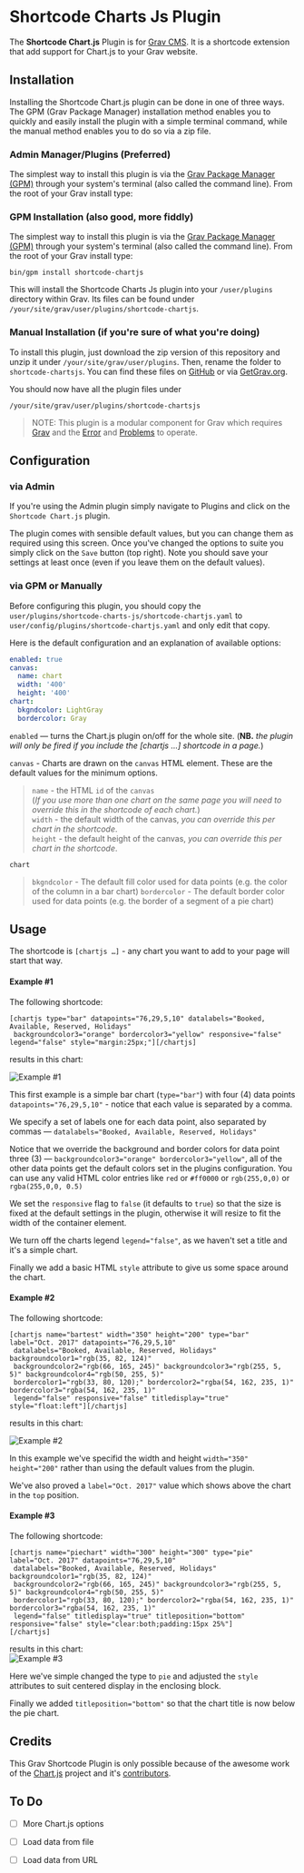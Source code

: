 # Shortcode Charts Js Plugin

The **Shortcode Chart.js** Plugin is for [Grav CMS](http://github.com/getgrav/grav). It is a shortcode extension that add support for Chart.js to your Grav website.

## Installation

Installing the Shortcode Chart.js plugin can be done in one of three ways. The GPM (Grav Package Manager) installation method enables you to quickly and easily install the plugin with a simple terminal command, while the manual method enables you to do so via a zip file.

### Admin Manager/Plugins (Preferred)

The simplest way to install this plugin is via the [Grav Package Manager (GPM)](http://learn.getgrav.org/advanced/grav-gpm) through your system's terminal (also called the command line).  From the root of your Grav install type:

### GPM Installation (also good, more fiddly)

The simplest way to install this plugin is via the [Grav Package Manager (GPM)](http://learn.getgrav.org/advanced/grav-gpm) through your system's terminal (also called the command line).  From the root of your Grav install type:

    bin/gpm install shortcode-chartjs

This will install the Shortcode Charts Js plugin into your `/user/plugins` directory within Grav. Its files can be found under `/your/site/grav/user/plugins/shortcode-chartjs`.

### Manual Installation (if you're sure of what you're doing)

To install this plugin, just download the zip version of this repository and unzip it under `/your/site/grav/user/plugins`. Then, rename the folder to `shortcode-chartsjs`. You can find these files on [GitHub](https://github.com/craig-phillips/grav-plugin-shortcode-chartjs) or via [GetGrav.org](http://getgrav.org/downloads/plugins#extras).

You should now have all the plugin files under

    /your/site/grav/user/plugins/shortcode-chartsjs
	
> NOTE: This plugin is a modular component for Grav which requires [Grav](http://github.com/getgrav/grav) and the [Error](https://github.com/getgrav/grav-plugin-error) and [Problems](https://github.com/getgrav/grav-plugin-problems) to operate.

## Configuration
### via Admin
If you're using the Admin plugin simply navigate to Plugins and click on the ` Shortcode Chart.js` plugin.

The plugin comes with sensible default values, but you can change them as required using this screen. Once you've changed the options to suite you simply click on the `Save` button (top right).  Note you should save your settings at least once (even if you leave them on the default values).

### via GPM or Manually 

Before configuring this plugin, you should copy the `user/plugins/shortcode-charts-js/shortcode-chartjs.yaml` to `user/config/plugins/shortcode-chartjs.yaml` and only edit that copy.

Here is the default configuration and an explanation of available options:

```yaml
enabled: true
canvas:
  name: chart
  width: '400'
  height: '400'
chart:
  bkgndcolor: LightGray
  bordercolor: Gray
```

`enabled` — turns the Chart.js plugin on/off for the whole site. (**NB.** _the plugin will only be fired if you include the \[chartjs ...] shortcode in a page._)

`canvas` - Charts are drawn on the `canvas` HTML element. These are the default values for the minimum options.

> `name` - the HTML `id` of the `canvas`<br>(_If you use more than one chart on the same page you will need to override this in the shortcode of each chart._)  
> `width`  - the default width of the canvas, _you can override this per chart in the shortcode_.  
> `height` - the default height of the canvas, _you can override this per chart in the shortcode_.  

`chart`

> `bkgndcolor`  - The default fill color used for data points (e.g. the color of the column in a bar chart)
> `bordercolor` - The default border color used for data points (e.g. the border of a segment of a pie chart) 

## Usage

The shortcode is `[chartjs …]` - any chart you want to add to your page will start that way.

#### Example #1

The following shortcode:

```
[chartjs type="bar" datapoints="76,29,5,10" datalabels="Booked, Available, Reserved, Holidays"
 backgroundcolor3="orange" bordercolor3="yellow" responsive="false" legend="false" style="margin:25px;"][/chartjs]
```
results in this chart:

![Example #1](images/example01.png)

This first example is a simple bar chart (`type="bar"`) with four (4) data points `datapoints="76,29,5,10"` - notice that each value is separated by a comma.

We specify a set of labels one for each data point, also separated by commas — `datalabels="Booked, Available, Reserved, Holidays"`

Notice that we override the background and border colors for data point three (3) — `backgroundcolor3="orange" bordercolor3="yellow"`, all of the other data points get the default colors set in the plugins configuration. You can use any valid HTML color entries like `red` or `#ff0000` or `rgb(255,0,0)` or `rgba(255,0,0, 0.5)`

We set the `responsive` flag to `false` (it defaults to `true`) so that the size is fixed at the default settings in the plugin, otherwise it will resize to fit the width of the container element.

We turn off the charts legend `legend="false"`, as we haven't set a title and it's a simple chart.

Finally we add a basic HTML `style` attribute to give us some space around the chart.

#### Example #2

The following shortcode:
```
[chartjs name="bartest" width="350" height="200" type="bar" label="Oct. 2017" datapoints="76,29,5,10"
 datalabels="Booked, Available, Reserved, Holidays" backgroundcolor1="rgb(35, 82, 124)"
 backgroundcolor2="rgb(66, 165, 245)" backgroundcolor3="rgb(255, 5, 5)" backgroundcolor4="rgb(50, 255, 5)"
 bordercolor1="rgb(33, 80, 120);" bordercolor2="rgba(54, 162, 235, 1)" bordercolor3="rgba(54, 162, 235, 1)"
 legend="false" responsive="false" titledisplay="true" style="float:left"][/chartjs]
```
results in this chart:

![Example #2](images/example02.png)

In this example we've specifid the width and height `width="350" height="200"` rather than using the default values from the plugin.

We've also proved a `label="Oct. 2017"` value which shows above the chart in the `top` position.

#### Example #3

The following shortcode:
```
[chartjs name="piechart" width="300" height="300" type="pie" label="Oct. 2017" datapoints="76,29,5,10" 
 datalabels="Booked, Available, Reserved, Holidays" backgroundcolor1="rgb(35, 82, 124)" 
 backgroundcolor2="rgb(66, 165, 245)" backgroundcolor3="rgb(255, 5, 5)" backgroundcolor4="rgb(50, 255, 5)" 
 bordercolor1="rgb(33, 80, 120);" bordercolor2="rgba(54, 162, 235, 1)" bordercolor3="rgba(54, 162, 235, 1)" 
 legend="false" titledisplay="true" titleposition="bottom" responsive="false" style="clear:both;padding:15px 25%"]
[/chartjs] 
```
results in this chart:  
![Example #3](images/example03.png)

Here we've simple changed the type to `pie` and adjusted the `style` attributes to suit centered display in the enclosing block.

Finally we added `titleposition="bottom"` so that the chart title is now below the pie chart.

## Credits

This Grav Shortcode Plugin is only possible because of the awesome work of the [Chart.js](http://www.chartjs.org) project and it's [contributors](https://github.com/chartjs/Chart.js/contributors).

## To Do

 - [ ] More Chart.js options
 - [ ] Load data from file
 - [ ] Load data from URL 

